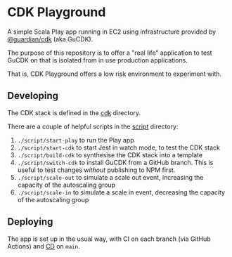 # CDK Playground

A simple Scala Play app running in EC2 using infrastructure provided by [@guardian/cdk](https://github.com/guardian/cdk) (aka GuCDK).

The purpose of this repository is to offer a "real life" application to test GuCDK on that is isolated from in use production applications.

That is, CDK Playground offers a low risk environment to experiment with.

## Developing
The CDK stack is defined in the [cdk](./cdk) directory.

There are a couple of helpful scripts in the [script](./script) directory:
1. `./script/start-play` to run the Play app
2. `./script/start-cdk` to start Jest in watch mode, to test the CDK stack
3. `./script/build-cdk` to synthesise the CDK stack into a template
4. `./script/switch-cdk` to install GuCDK from a GitHub branch. This is useful to test changes _without_ publishing to NPM first.
5. `./script/scale-out` to simulate a scale out event, increasing the capacity of the autoscaling group
6. `./script/scale-in` to simulate a scale in event, decreasing the capacity of the autoscaling group

## Deploying
The app is set up in the usual way, with CI on each branch (via GitHub Actions) and [CD](https://riffraff.gutools.co.uk/deployment/history?projectName=devx%3A%3Acdk-playground&stage=CODE&pageSize=20&page=1) on `main`.

